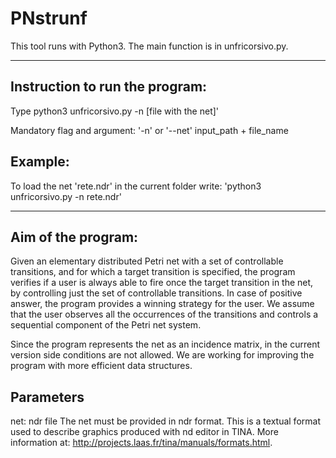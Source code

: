 # PNstrunf
This tool runs with Python3. The main function is in unfricorsivo.py. 

-----------------------------------------------------------------------
Instruction to run the program:
-------------------------------
Type python3 unfricorsivo.py -n [file with the net]'

Mandatory flag and argument: '-n' or '--net'   input_path + file_name 

Example:
--------
To load the net 'rete.ndr' in the current folder write:
'python3 unfricorsivo.py -n rete.ndr'

-----------------------------------------------------------------------
Aim of the program:
-------------------
Given an elementary distributed Petri net with a set of controllable 
transitions, and for which a target transition is specified, the 
program verifies if a user is always able to fire once the target 
transition in the net, by controlling just the set of controllable 
transitions. In case of positive answer, the program provides a 
winning strategy for the user. 
We assume that the user observes all the occurrences of the transitions 
and controls a sequential component of the Petri net system.

Since the program represents the net as an incidence matrix,  in the 
current version side conditions are not allowed.
We are working for improving the program with more efficient data 
structures.

Parameters
----------
net: ndr file
    The net must be provided in ndr format. This is a textual format 
    used to describe graphics produced with nd editor in TINA.
    More information at: http://projects.laas.fr/tina/manuals/formats.html.

